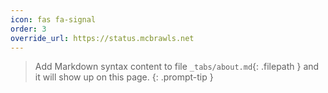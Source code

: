 ```yaml
---
icon: fas fa-signal
order: 3
override_url: https://status.mcbrawls.net
---
```


> Add Markdown syntax content to file `_tabs/about.md`{: .filepath } and it will show up on this page.
{: .prompt-tip }
